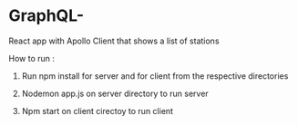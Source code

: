 # GraphQL-
React app with Apollo Client that shows a list of stations

How to run : 

1) Run npm install for server and for client from the respective directories


2) Nodemon app.js on server directory to run server


3) Npm start on client cirectoy to run client

